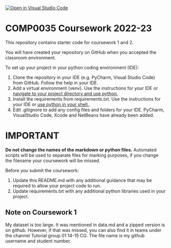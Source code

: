 [![Open in Visual Studio Code](https://classroom.github.com/assets/open-in-vscode-c66648af7eb3fe8bc4f294546bfd86ef473780cde1dea487d3c4ff354943c9ae.svg)](https://classroom.github.com/online_ide?assignment_repo_id=8838472&assignment_repo_type=AssignmentRepo)
# COMP0035 Coursework 2022-23

This repository contains starter code for coursework 1 and 2.

You will have created your repository on GitHub when you accepted the classroom environment.

To set up your project in your python coding environment (IDE):

1. Clone the repository in your IDE (e.g. PyCharm, Visual Studio Code) from GitHub. Follow the help in your IDE.
2. Add a virtual environment (venv). Use the instructions for your IDE
   or [navigate to your project directory and use python.](https://packaging.python.org/guides/installing-using-pip-and-virtual-environments/)
3. Install the requirements from requirements.txt. Use the instructions for your IDE
   or [use python in your shell.](https://pip.pypa.io/en/latest/user_guide/#requirements-files).
4. Edit .gitignore to add any config files and folders for your IDE. PyCharm, VisualStudio Code, Xcode and NetBeans have
   already been added.

# IMPORTANT

**Do not change the names of the markdown or python files.** Automated scripts will be used to separate files for marking purposes, if
you change the filename your coursework will be missed.

Before you submit the coursework:

1. Update this README.md with any additional guidance that may be required to allow your project code to run.
2. Update requirements.txt with any additional python libraries used in your project.

## Note on Coursework 1
My dataset is too large. It was mentioned in data.md and a zipped version is on github. However, if that was missed, you can also find it in teams under the channel Tutorial group 01 14-15 CG. The file name is my github username and student number.
